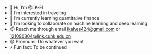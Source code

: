 - 👋 Hi, I’m @LK-El
- 👀 I’m interested in traveling
- 🌱 I’m currently learning quantitative finance
- 💞️ I’m looking to collaborate on machine learning and deep learning
- 📫 Reach me through email lkalves424@gmail.com or 121090804@link.cuhk.edu.cn
- 😄 Pronouns: Do whatever you want
- ⚡ Fun fact: To be continued

<!---
LK-El/LK-El is a ✨ special ✨ repository because its `README.md` (this file) appears on your GitHub profile.
You can click the Preview link to take a look at your changes.
--->
